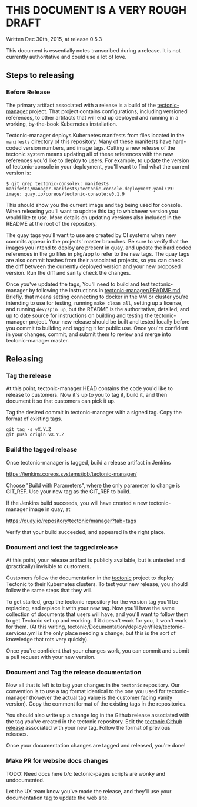 # THIS DOCUMENT IS A VERY ROUGH DRAFT

Written Dec 30th, 2015, at release 0.5.3

This document is essentially notes transcribed during a release. It is
not currently authoritative and could use a lot of love.

## Steps to releasing

### Before Release

The primary artifact associated with a release is a build of the
[tectonic-manager](https://github.com/coreos-inc/tectonic-manager/)
project. That project contains configurations, including versioned
references, to other artifacts that will end up deployed and running
in a working, by-the-book Kubernetes installation.

Tectonic-manager deploys Kubernetes manifests from files located in the
`manifests` directory of this repository. Many of these manifests
have hard-coded version numbers, and image tags. Cutting a new release
of the tectonic system means updating all of these references with the new
references you'd like to deploy to users. For example, to update the version
of tectonic-console in your deployment, you'll want to find what the current
version is:

```
$ git grep tectonic-console\: manifests
manifests/manager-manifests/tectonic-console-deployment.yaml:19:        image: quay.io/coreos/tectonic-console:v0.1.9
```

This should show you the current image and tag being used for console. When
releasing you'll want to update this tag to whichever version you would like to
use. More details on updating versions also included in the README at the root
of the repository.

The quay tags you'll want to use are created by CI systems when new
commits appear in the projects' master branches. Be sure to verify
that the images you intend to deploy are present in quay, and update
the hard coded references in the go files in pkg/app to refer to the
new tags. The quay tags are also commit hashes from their associated
projects, so you can check the diff between the currently deployed
version and your new proposed version. Run the diff and sanity check
the changes.

Once you've updated the tags, You'll need to build and test tectonic-manager by
following the instructions in
[tectonic-manager/README.md](https://github.com/coreos-inc/tectonic-manager/blob/master/README.md)
Briefly, that means setting connecting to docker in the VM or cluster
you're intending to use for testing, running `make clean all`, setting
up a license, and running `dev/spin up`, but the README is the
authoritative, detailed, and up to date source for instructions on
building and testing the tectonic-manager project. Your new release
should be built and tested locally before you commit to building and
tagging it for public use. Once you're confident in your changes,
commit, and submit them to review and merge into tectonic-manager
master.

## Releasing

### Tag the release

At this point, tectonic-manager:HEAD contains the code you'd like to
release to customers. Now it's up to you to tag it, build it, and then
document it so that customers can pick it up.

Tag the desired commit in tectonic-manager with a signed tag. Copy the
format of existing tags.

```
git tag -s vX.Y.Z
git push origin vX.Y.Z
```

### Build the tagged release

Once tectonic-manager is tagged, build a release artifact in Jenkins

https://jenkins.coreos.systems/job/tectonic-manager/

Choose "Build with Parameters", where the only parameter to change is
GIT_REF. Use your new tag as the GIT_REF to build.

If the Jenkins build succeeds, you will have created a new
tectonic-manager image in quay, at

https://quay.io/repository/tectonic/manager?tab=tags

Verify that your build succeeded, and appeared in the right place.

### Document and test the tagged release

At this point, your release artifact is publicly available, but is
untested and (practically) invisible to customers.

Customers follow the documentation in the
[tectonic](https://github.com/coreos-inc/tectonic) project to deploy
Tectonic to their Kubernetes clusters. To test your new release, you
should follow the same steps that they will.

To get started, grep the tectonic repository for the version tag
you'll be replacing, and replace it with your new tag. Now you'll have
the same collection of documents that users will have, and you'll want
to follow them to get Tectonic set up and working. If it doesn't work
for you, it won't work for them. (At this writing,
tectonic/Documentation/deployer/files/tectonic-services.yml is the
only place needing a change, but this is the sort of knowledge that
rots very quickly).

Once you're confident that your changes work, you can commit and
submit a pull request with your new version.

### Document and Tag the release documentation

Now all that is left is to tag your changes in the `tectonic`
repository.  Our convention is to use a tag format identical to the one you
used for tectonic-manager (however the actual tag value is the customer facing vanity version).
Copy the comment format of the existing tags in the repositories.

You should also write up a change log in the Github release associated
with the tag you've created in the tectonic repository. Edit the
[tectonic Github
release](https://github.com/coreos-inc/tectonic/releases) associated
with your new tag. Follow the format of previous releases.

Once your documentation changes are tagged and released, you're done!

### Make PR for website docs changes

TODO: Need docs here b/c tectonic-pages scripts are wonky and undocumented.

Let the UX team know you've made the release, and they'll use your documentation tag to update the web site.

